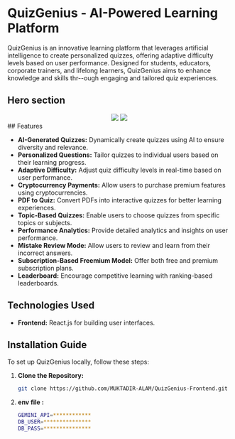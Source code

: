 # QuizGenius - AI-Powered Learning Platform

QuizGenius is an innovative learning platform that leverages artificial intelligence to create personalized quizzes, offering adaptive difficulty levels based on user performance. Designed for students, educators, corporate trainers, and lifelong learners, QuizGenius aims to enhance knowledge and skills thr--ough engaging and tailored quiz experiences.

## Hero section

<div align="center">
   <img width="full" src="https://i.ibb.co.com/cBZY4gj/home.png"/>
   <img width="full" src="https://i.ibb.co.com/N2LDbw17/faq.png"/>
   
</div>
## Features

- **AI-Generated Quizzes:** Dynamically create quizzes using AI to ensure diversity and relevance.
- **Personalized Questions:** Tailor quizzes to individual users based on their learning progress.
- **Adaptive Difficulty:** Adjust quiz difficulty levels in real-time based on user performance.
- **Cryptocurrency Payments:** Allow users to purchase premium features using cryptocurrencies.
- **PDF to Quiz:** Convert PDFs into interactive quizzes for better learning experiences.
- **Topic-Based Quizzes:** Enable users to choose quizzes from specific topics or subjects.
- **Performance Analytics:** Provide detailed analytics and insights on user performance.
- **Mistake Review Mode:** Allow users to review and learn from their incorrect answers.
- **Subscription-Based Freemium Model:** Offer both free and premium subscription plans.
- **Leaderboard:** Encourage competitive learning with ranking-based leaderboards.

## Technologies Used

- **Frontend:** React.js for building user interfaces.

## Installation Guide

To set up QuizGenius locally, follow these steps:

1. **Clone the Repository:**

   ```bash
   git clone https://github.com/MUKTADIR-ALAM/QuizGenius-Frontend.git
   ```

2. **env file :**

   ```bash
   GEMINI_API=************
   DB_USER=***************
   DB_PASS=***************
   ```
